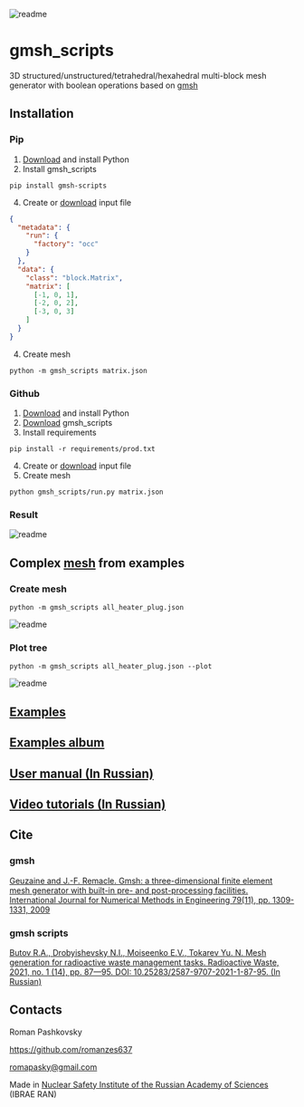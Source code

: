 ![readme](/images/readme.jpg)

# gmsh_scripts
3D structured/unstructured/tetrahedral/hexahedral multi-block mesh generator 
with boolean operations based on [gmsh](https://gmsh.info/)

## Installation
### Pip
1. [Download](https://www.python.org/downloads/) and install Python
2. Install gmsh_scripts
```shell
pip install gmsh-scripts
```
4. Create or [download](https://github.com/romanzes637/gmsh_scripts/blob/master/examples/matrix/matrix.json) input file
```json
{
  "metadata": {
    "run": {
      "factory": "occ"
    }
  },
  "data": {
    "class": "block.Matrix",
    "matrix": [
      [-1, 0, 1],
      [-2, 0, 2],
      [-3, 0, 3]
    ]
  }
}
```
4. Create mesh
```shell
python -m gmsh_scripts matrix.json
```

### Github
1. [Download](https://www.python.org/downloads/) and install Python
2. [Download](https://github.com/romanzes637/gmsh_scripts) gmsh_scripts
3. Install requirements
```shell
pip install -r requirements/prod.txt
```
4. Create or [download](https://github.com/romanzes637/gmsh_scripts/blob/master/examples/matrix/matrix.json) input file
5. Create mesh
```shell
python gmsh_scripts/run.py matrix.json
```

### Result
![readme](/images/matrix.png)

## Complex [mesh](https://downgit.github.io/#/home?url=https://github.com/romanzes637/gmsh_scripts/tree/master/examples/experiment/sweden) from examples
### Create mesh
```shell
python -m gmsh_scripts all_heater_plug.json
```
![readme](/images/sweden_experiment.png)
### Plot tree
```shell
python -m gmsh_scripts all_heater_plug.json --plot
```
![readme](/images/sweden_experiment_tree.png)

## [Examples](https://downgit.github.io/#/home?url=https://github.com/romanzes637/gmsh_scripts/tree/master/examples)

## [Examples album](https://photos.app.goo.gl/KngvSr6ttbyIdFEX2)

## [User manual (In Russian)](https://docs.google.com/document/d/166MPpgo0n661rmQZg7IS_MhNxlCueseOpwgqPBXQ8hI/edit?usp=sharing)

## [Video tutorials (In Russian)](https://youtube.com/playlist?list=PLNPHDKBRjaZmMzjxtoZVzeWSHZB-x9ayi)

## Cite

### gmsh
[Geuzaine and J.-F. Remacle. Gmsh: a three-dimensional finite element mesh generator with built-in pre- and post-processing facilities. International Journal for Numerical Methods in Engineering 79(11), pp. 1309-1331, 2009](https://gmsh.info/doc/preprints/gmsh_paper_preprint.pdf)

### gmsh scripts
[Butov R.A., Drobyishevsky N.I., Moiseenko E.V., Tokarev Yu. N. Mesh generation for radioactive waste management tasks. Radioactive Waste, 2021, no. 1 (14), pp. 87—95. DOI: 10.25283/2587-9707-2021-1-87-95. (In Russian)](http://eng.radwaste-journal.ru/docs/journals/27/mesh_generation_for_radioactive_waste_management_tasks.pdf)

## Contacts
Roman Pashkovsky

https://github.com/romanzes637

romapasky@gmail.com

Made in [Nuclear Safety Institute of the Russian Academy of Sciences](http://en.ibrae.ac.ru/) (IBRAE RAN)
